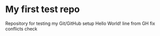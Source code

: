 # My first test repo
Repository for testing my Git/GitHub setup
Hello World!
line from GH
fix conflicts
check